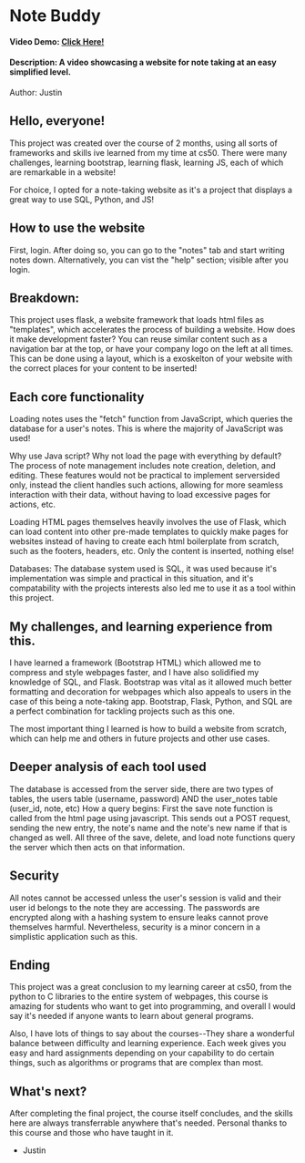 
# Note Buddy
#### Video Demo:  [Click Here!](https://youtu.be/sNIeox97S0U)
#### Description: A video showcasing a website for note taking at an easy simplified level.
Author: Justin

## Hello, everyone!

This project was created over the course of 2 months, using all sorts of frameworks and skills ive learned from my time at cs50.
There were many challenges, learning bootstrap, learning flask, learning JS, each of which are remarkable in a website!

For choice, I opted for a note-taking website as it's a project that displays a great way to use SQL, Python, and JS!

## How to use the website

First, login. After doing so, you can go to the "notes" tab and start writing notes down. Alternatively, you can vist the "help" section; visible after you login.

## Breakdown:

This project uses flask, a website framework that loads html files as "templates", which accelerates the process of building a website.
How does it make development faster? You can reuse similar content such as a navigation bar at the top, or have your company logo on the left at all times.
This can be done using a layout, which is a exoskelton of your website with the correct places for your content to be inserted!

## Each core functionality

Loading notes uses the "fetch" function from JavaScript, which queries the database for a user's notes. This is where the majority of JavaScript was used!

Why use Java script? Why not load the page with everything by default?
The process of note management includes note creation, deletion, and editing. These features would not be practical to implement serversided only, instead the client
handles such actions, allowing for more seamless interaction with their data, without having to load excessive pages for actions, etc.

Loading HTML pages themselves heavily involves the use of Flask, which can load content into other pre-made templates to quickly make pages for websites instead of
having to create each html boilerplate from scratch, such as the footers, headers, etc. Only the content is inserted, nothing else!

Databases: The database system used is SQL, it was used because it's implementation was simple and practical in this situation, and it's compatability with
the projects interests also led me to use it as a tool within this project.

## My challenges, and learning experience from this.

I have learned a framework (Bootstrap HTML) which allowed me to compress and style webpages faster, and I have also solidified my knowledge of SQL, and Flask.
Bootstrap was vital as it allowed much better formatting and decoration for webpages which also appeals to users in the case of this being a note-taking app.
Bootstrap, Flask, Python, and SQL are a perfect combination for tackling projects such as this one.

The most important thing I learned is how to build a website from scratch, which can help me and others in future projects and other use cases.

## Deeper analysis of each tool used

The database is accessed from the server side, there are two types of tables, the users table (username, password) AND the user_notes table (user_id, note, etc)
How a query begins: First the save note function is called from the html page using javascript. This sends out a POST request, sending the new entry, the note's name
and the note's new name if that is changed as well. All three of the save, delete, and load note functions query the server which then acts on that information.

## Security

All notes cannot be accessed unless the user's session is valid and their user id belongs to the note they are accessing. The passwords are encrypted along with a
hashing system to ensure leaks cannot prove themselves harmful. Nevertheless, security is a minor concern in a simplistic application such as this.

## Ending

This project was a great conclusion to my learning career at cs50, from the python to C libraries to the entire system of webpages, this course is amazing for students who
want to get into programming, and overall I would say it's needed if anyone wants to learn about general programs.

Also, I have lots of things to say about the courses--They share a wonderful balance between difficulty and learning experience. Each week gives you easy and hard assignments depending
on your capability to do certain things, such as algorithms or programs that are complex than most.

## What's next?

After completing the final project, the course itself concludes, and the skills here are always transferrable anywhere that's needed.
Personal thanks to this course and those who have taught in it.
- Justin
